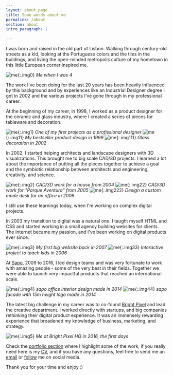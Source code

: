 ```yaml
---
layout: about_page
title: Some words about me
permalink: /about
section: about
intro_paragraph: |
 
---
```

I was born and raised in the old part of Lisbon. Walking through century-old streets as a kid, looking at the Portuguese colors and the tiles in the buildings, and living the open-minded metropolis culture of my hometown in this little European corner inspired me.

![me](/assets/img/work/various/me_at_4.jpg){:.img0} *Me when I was 4*

The work I've been doing for the last 20 years has been heavily influenced by this background and by experiences like an Industrial Designer degree I got in 2002 and the various projects I've gone through in my professional career.

At the beginning of my career, in 1998, I worked as a product designer for the ceramic and glass industry, where I created a series of pieces for tableware and decoration.

![me](/assets/img/work/various/glass_vase.jpg){:.img1} *One of my first projects as a profissional designer*
![me](/assets/img/work/various/glass_jars.jpg){:.img11} *My bestseller product design in 1999*
![me](/assets/img/work/various/glass_decoration2.jpg){:.img111} *Glass decoration in 2002*

In 2002, I started helping architects and landscape designers with 3D visualizations. This brought me to big scale CAD/3D projects. I learned a lot about the importance of putting all the pieces together to achieve a goal and the symbiotic relationship between architects and engineering, creativity, and science.

![me](/assets/img/work/various/house_in_caxias.jpg){:.img2} *CAD/3D work for a house from 2004*
![me](/assets/img/work/various/parque_aventura.jpg){:.img22} *CAD/3D work for "Parque Aventura" from 2005*
![me](/assets/img/work/various/work_desk.jpg){:.img222} *Design a custom made desk for an office in 2006*

I still use these learnings today, when I'm working on complex digital projects.

In 2003 my transition to digital was a natural one. I taught myself HTML and CSS and started working in a small agency building websites for clients. The Internet became my passion, and I've been working on digital products ever since.

![me](/assets/img/work/various/jular2.png){:.img3} *My first big website back in 2007*
![me](/assets/img/work/various/lugar_ao_sal.gif){:.img33} *Interactive project to teach kids in 2006*

At [Sapo](https://www.sapo.pt/), 2009 to 2016, I led design teams and was very fortunate to work with amazing people - some of the very best in their fields. Together we were able to launch very impactful products that reached an international scale.

![me](/assets/img/work/various/sapo.jpg){:.img4} *sapo office interior design made in 2014*
![me](/assets/img/work/various/sapo2.jpg){:.img44} *sapo facade with 15m height logo made in 2014*

The latest big challenge in my career was to co-found [Bright Pixel](https://brpx.com/) and lead the creative department. I worked directly with startups, and big companies rethinking their digital product experience. It was an immensely rewarding experience that broadened my knowledge of business, marketing, and strategy. 

![me](/assets/img/work/various/me_working.jpg){:.img5} *Me at Bright Pixel HQ in 2016, the first days*

Check the [portfolio section](portfolio) where I highlight some of the work, if you really need here is my [CV](assets/cv.pdf), and if you have any questions, feel free to send me an [email](mailto:mail@nloureiro.com) or [follow](contact) me on social media.

Thank you for your time and enjoy :)

